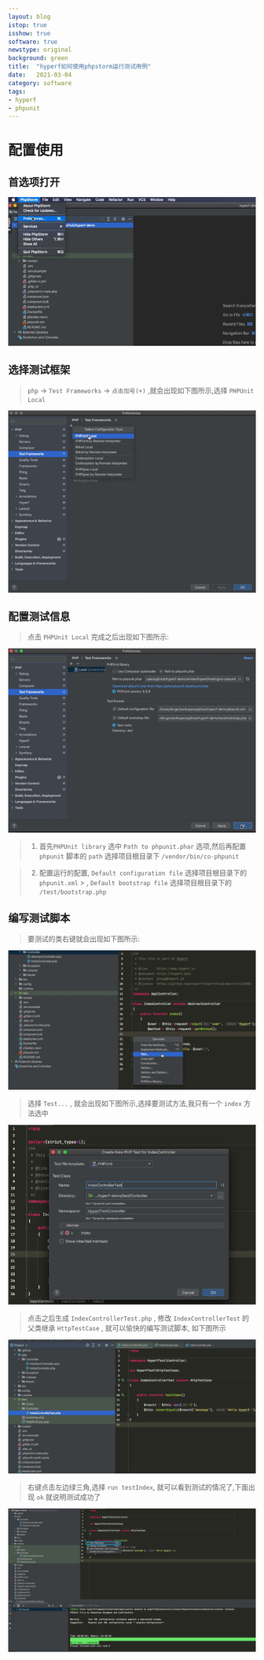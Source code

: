 ```yaml
---
layout: blog
istop: true
isshow: true
software: true
newstype: original
background: green
title:  "hyperf如何使用phpstorm运行测试用例"
date:   2021-03-04
category: software
tags:
- hyperf
- phpunit
---
```


# 配置使用

## 首选项打开

![Image text](https://raw.githubusercontent.com/canren/images.github.io/master/2021/08/1625740067566.jpg)

## 选择测试框架

> `php` -> `Test Frameworks` -> `点击加号(+)` ,就会出现如下图所示,选择 `PHPUnit Local`

![Image text](https://raw.githubusercontent.com/canren/images.github.io/master/2021/08/1625740122394.jpg)

## 配置测试信息
> 点击 `PHPUnit Local` 完成之后出现如下图所示:

![Image text](https://raw.githubusercontent.com/canren/images.github.io/master/2021/08/1625740161064.jpg)

>1. 首先`PHPUnit library` 选中 `Path to phpunit.phar` 选项,然后再配置 `phpunit` 脚本的 `path` 选择项目根目录下 `/vendor/bin/co-phpunit`

>2. 配置运行的配置, `Default configuration file` 选择项目根目录下的 `phpunit.xml`    > , `Default bootstrap file` 选择项目根目录下的 `/test/bootstrap.php`

## 编写测试脚本

> 要测试的类右键就会出现如下图所示:

![Image text](https://raw.githubusercontent.com/canren/images.github.io/master/2021/08/1625740213930.jpg)

> 选择 `Test...` , 就会出现如下图所示,选择要测试方法,我只有一个 `index` 方法选中

![Image text](https://raw.githubusercontent.com/canren/images.github.io/master/2021/08/1625745878837.jpg)


>  点击之后生成 `IndexControllerTest.php` , 修改 `IndexControllerTest`  的父类继承 `HttpTestCase` ,  就可以愉快的编写测试脚本, 如下图所示

![Image text](https://raw.githubusercontent.com/canren/images.github.io/master/2021/08/1625746517207.jpg)

> 右键点击左边绿三角,选择 `run testIndex`, 就可以看到测试的情况了,下面出现 `ok` 就说明测试成功了

![Image text](https://raw.githubusercontent.com/canren/images.github.io/master/2021/08/1625746658921.jpg)